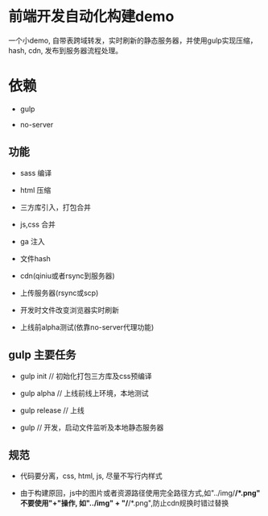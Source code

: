 # 前端开发自动化构建demo
一个小demo, 自带表跨域转发，实时刷新的静态服务器，并使用gulp实现压缩，hash, cdn,
发布到服务器流程处理。

# 依赖

- gulp

- no-server

## 功能

- sass 编译

- html 压缩

- 三方库引入，打包合并

- js,css 合并

- ga 注入

- 文件hash

- cdn(qiniu或者rsync到服务器)

- 上传服务器(rsync或scp)

- 开发时文件改变浏览器实时刷新

- 上线前alpha测试(依靠no-server代理功能)

## gulp 主要任务

- gulp init    // 初始化打包三方库及css预编译

- gulp alpha   // 上线前线上环境，本地测试

- gulp release // 上线

- gulp         // 开发，启动文件监听及本地静态服务器

## 规范

- 代码要分离，css, html, js, 尽量不写行内样式

- 由于构建原回，js中的图片或者资源路径使用完全路径方式,如"../img/**/*.png" 不要使用"+"操作, 如"../img" + "/**/*.png",防止cdn规换时错过替换
